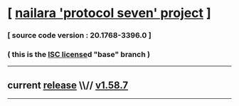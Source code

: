 
# [ [nailara 'protocol seven' project](http://src.nailara.net/) ]

### [ source code version : 20.1768-3396.0 ]

### ( this is the [ISC license](license)d "base" branch )
---
## current [release](https://github.com/anotherlink/nailara/releases) \\\\// [v1.58.7](https://github.com/anotherlink/nailara/releases/tag/v1.58.7)
---
